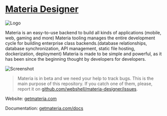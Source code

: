 # [Materia Designer](https://getmateria.com)

![Logo](https://getmateria.com/img/logo.png)

Materia is an easy-to-use backend to build all kinds of applications (mobile, web, gaming and more) Materia tooling manages the entire development cycle for building enterprise class backends.(database relationships, database synchronization, API management, static file hosting, dockerization, deployment) Materia is made to be simple and powerful, as it has been since the beginning thought by developers for developers.

![Screenshot](https://getmateria.com/img/screen-entities.png)

> Materia is in beta and we need your help to track bugs. This is the main purpose of this repository. If you catch one of them, please, report it on [github.com/webshell/materia-designer/issues](https://github.com/webshell/materia-designer/issues).

Website: [getmateria.com](https://getmateria.com)

Documentation: [getmateria.com/docs](https://getmateria.com/docs)
